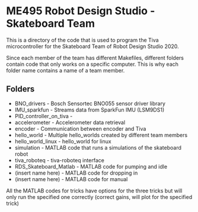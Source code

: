 # ME495 Robot Design Studio - Skateboard Team

This is a directory of the code that is used to program the Tiva microcontroller for the Skateboard Team of Robot Design Studio 2020.

Since each member of the team has different Makefiles, different folders contain code that only works on a specific computer. This is why each folder name contains a name of a team member.

## Folders
* BNO_drivers - Bosch Sensortec BNO055 sensor driver library
* IMU_sparkfun - Streams data from SparkFun IMU (LSM9DS1)
* PID_controller_on_tiva -
* accelerometer - Accelerometer data retrieval
* encoder - Communication between encoder and Tiva
* hello_world - Multiple hello_worlds created by different team members
* hello_world_linux - hello_world for linux
* simulation - MATLAB code that runs a simulations of the skateboard robot
* tiva_roboteq - tiva-roboteq interface
* RDS_Skateboard_Matlab - MATLAB code for pumping and idle
* (insert name here) - MATLAB code for dropping in
* (insert name here) - MATLAB code for manual

All the MATLAB codes for tricks have options for the three tricks but will only run the specified one correctly (correct gains, will plot for the specified trick)

